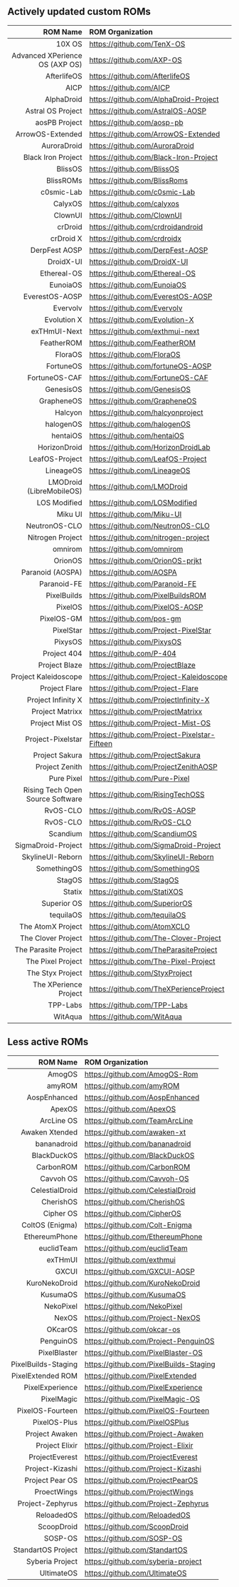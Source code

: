 ## Actively updated custom ROMs
ROM Name | ROM Organization
-------:|:-------------------------
10X OS  | https://github.com/TenX-OS
Advanced XPerience OS (AXP OS)  | https://github.com/AXP-OS
AfterlifeOS  | https://github.com/AfterlifeOS
AICP  | https://github.com/AICP
AlphaDroid  | https://github.com/AlphaDroid-Project
Astral OS Project | https://github.com/AstralOS-AOSP
aosPB Project | https://github.com/aosp-pb
ArrowOS-Extended  | https://github.com/ArrowOS-Extended
AuroraDroid  | https://github.com/AuroraDroid
Black Iron Project  | https://github.com/Black-Iron-Project
BlissOS  | https://github.com/BlissOS
BlissROMs  | https://github.com/BlissRoms
c0smic-Lab | https://github.com/c0smic-Lab
CalyxOS  | https://github.com/calyxos
ClownUI  | https://github.com/ClownUI
crDroid  | https://github.com/crdroidandroid
crDroid X  | https://github.com/crdroidx
DerpFest AOSP  | https://github.com/DerpFest-AOSP
DroidX-UI  | https://github.com/DroidX-UI
Ethereal-OS  | https://github.com/Ethereal-OS
EunoiaOS  | https://github.com/EunoiaOS
EverestOS-AOSP | https://github.com/EverestOS-AOSP
Evervolv  | https://github.com/Evervolv
Evolution X  | https://github.com/Evolution-X
exTHmUI-Next  | https://github.com/exthmui-next
FeatherROM | https://github.com/FeatherROM
FloraOS | https://github.com/FloraOS
FortuneOS  | https://github.com/fortuneOS-AOSP
FortuneOS-CAF | https://github.com/FortuneOS-CAF
GenesisOS  | https://github.com/GenesisOS
GrapheneOS  | https://github.com/GrapheneOS
Halcyon  | https://github.com/halcyonproject
halogenOS  | https://github.com/halogenOS
hentaiOS  | https://github.com/hentaiOS
HorizonDroid  | https://github.com/HorizonDroidLab
LeafOS-Project  | https://github.com/LeafOS-Project
LineageOS  | https://github.com/LineageOS
LMODroid (LibreMobileOS)  | https://github.com/LMODroid
LOS Modified  | https://github.com/LOSModified
Miku UI  | https://github.com/Miku-UI
NeutronOS-CLO  | https://github.com/NeutronOS-CLO
Nitrogen Project  | https://github.com/nitrogen-project
omnirom  | https://github.com/omnirom
OrionOS  | https://github.com/OrionOS-prjkt
Paranoid (AOSPA)  | https://github.com/AOSPA
Paranoid-FE | https://github.com/Paranoid-FE
PixelBuilds  | https://github.com/PixelBuildsROM
PixelOS  | https://github.com/PixelOS-AOSP
PixelOS-GM  | https://github.com/pos-gm
PixelStar  | https://github.com/Project-PixelStar
PixysOS  | https://github.com/PixysOS
Project 404  | https://github.com/P-404
Project Blaze  | https://github.com/ProjectBlaze
Project Kaleidoscope | https://github.com/Project-Kaleidoscope
Project Flare | https://github.com/Project-Flare
Project Infinity X  | https://github.com/ProjectInfinity-X
Project Matrixx  | https://github.com/ProjectMatrixx
Project Mist OS  | https://github.com/Project-Mist-OS
Project-Pixelstar | https://github.com/Project-Pixelstar-Fifteen
Project Sakura  | https://github.com/ProjectSakura
Project Zenith  | https://github.com/ProjectZenithAOSP
Pure Pixel | https://github.com/Pure-Pixel
Rising Tech Open Source Software  | https://github.com/RisingTechOSS
RvOS-CLO | https://github.com/RvOS-AOSP
RvOS-CLO | https://github.com/RvOS-CLO
Scandium  | https://github.com/ScandiumOS
SigmaDroid-Project  | https://github.com/SigmaDroid-Project
SkylineUI-Reborn  | https://github.com/SkylineUI-Reborn
SomethingOS  | https://github.com/SomethingOS
StagOS  | https://github.com/StagOS
Statix  | https://github.com/StatiXOS
Superior OS  | https://github.com/SuperiorOS
tequilaOS  | https://github.com/tequilaOS
The AtomX Project | https://github.com/AtomXCLO
The Clover Project | https://github.com/The-Clover-Project
The Parasite Project  | https://github.com/TheParasiteProject
The Pixel Project  |https://github.com/The-Pixel-Project
The Styx Project  | https://github.com/StyxProject
The XPerience Project  | https://github.com/TheXPerienceProject
TPP-Labs | https://github.com/TPP-Labs
WitAqua | https://github.com/WitAqua

## Less active ROMs
ROM Name | ROM Organization
-------:|:-------------------------
AmogOS  | https://github.com/AmogOS-Rom
amyROM  | https://github.com/amyROM
AospEnhanced  | https://github.com/AospEnhanced
ApexOS  | https://github.com/ApexOS
ArcLine OS  | https://github.com/TeamArcLine
Awaken Xtended  | https://github.com/awaken-xt
bananadroid  | https://github.com/bananadroid
BlackDuckOS | https://github.com/BlackDuckOS
CarbonROM  | https://github.com/CarbonROM
Cavvoh OS | https://github.com/Cavvoh-OS
CelestialDroid  | https://github.com/CelestialDroid
CherishOS  | https://github.com/CherishOS
Cipher OS  | https://github.com/CipherOS
ColtOS (Enigma)  | https://github.com/Colt-Enigma
EthereumPhone  | https://github.com/EthereumPhone
euclidTeam  | https://github.com/euclidTeam
exTHmUI  | https://github.com/exthmui
GXCUI  | https://github.com/GXCUI-AOSP
KuroNekoDroid  | https://github.com/KuroNekoDroid
KusumaOS  | https://github.com/KusumaOS
NekoPixel  | https://github.com/NekoPixel
NexOS | https://github.com/Project-NexOS
OKcarOS  | https://github.com/okcar-os
PenguinOS  | https://github.com/Project-PenguinOS
PixelBlaster  | https://github.com/PixelBlaster-OS
PixelBuilds-Staging  | https://github.com/PixelBuilds-Staging
PixelExtended ROM  | https://github.com/PixelExtended
PixelExperience  | https://github.com/PixelExperience
PixelMagic  | https://github.com/PixelMagic-OS
PixelOS-Fourteen  | https://github.com/PixelOS-Fourteen
PixelOS-Plus  | https://github.com/PixelOSPlus
Project Awaken  | https://github.com/Project-Awaken
Project Elixir  | https://github.com/Project-Elixir
ProjectEverest  | https://github.com/ProjectEverest
Project-Kizashi  | https://github.com/Project-Kizashi
Project Pear OS  | https://github.com/ProjectPearOS
ProectWings  | https://github.com/ProjectWings
Project-Zephyrus  | https://github.com/Project-Zephyrus
ReloadedOS  | https://github.com/ReloadedOS
ScoopDroid  | https://github.com/ScoopDroid
SOSP-OS  | https://github.com/SOSP-OS
StandartOS Project  | https://github.com/StandartOS
Syberia Project  | https://github.com/syberia-project
UltimateOS  | https://github.com/UltimateOS
